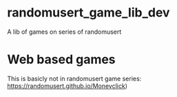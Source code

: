 # randomusert_game_lib_dev
A lib of games on series of randomusert
# Web based games
This is basicly not in randomusert game series:
https://randomusert.github.io/Moneyclick)
